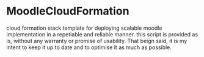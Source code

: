 # MoodleCloudFormation
cloud formation stack template for deploying scalable moodle implementation in a repetiable and reliable manner.
this script is provided as is, without any warranty or promise of usability.
That beign said, it is my intent to keep it up to date and to optimise it as much as possible.
